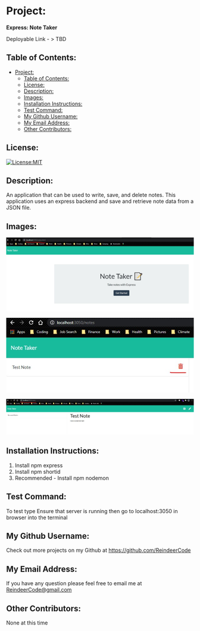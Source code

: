 # Project:
  <strong>Express: Note Taker</strong>

  Deployable Link - > TBD


## Table of Contents: 
- [Project:](#project)
  - [Table of Contents:](#table-of-contents)
  - [License:](#license)
  - [Description:](#description)
  - [Images:](#images)
  - [Installation Instructions:](#installation-instructions)
  - [Test Command:](#test-command)
  - [My Github Username:](#my-github-username)
  - [My Email Address:](#my-email-address)
  - [Other Contributors:](#other-contributors)

## License:
[![License:MIT](https://img.shields.io/badge/License-MIT-yellow.svg)](https://opensource.org/licenses/MIT)

## Description:
An application that can be used to write, save, and delete notes. This application uses an express backend and save and retrieve note data from a JSON file.

## Images:
![Project Screenshot](./Develop/public/assets/homepage.jpg)

![Project Screenshot](./Develop/public/assets/testDelete.jpg)

![Project Screenshot](./Develop/public/assets/writeTestText.jpg)

## Installation Instructions: 
1) Install npm express
2) Install npm shortid
3) Recommended - Install npm nodemon

## Test Command: 
To test type Ensure that server is running then go to localhost:3050 in browser into the terminal

## My Github Username: 
Check out more projects on my Github at https://github.com/ReindeerCode

## My Email Address:
If you have any question please feel free to email me at ReindeerCode@gmail.com

## Other Contributors:
None at this time
